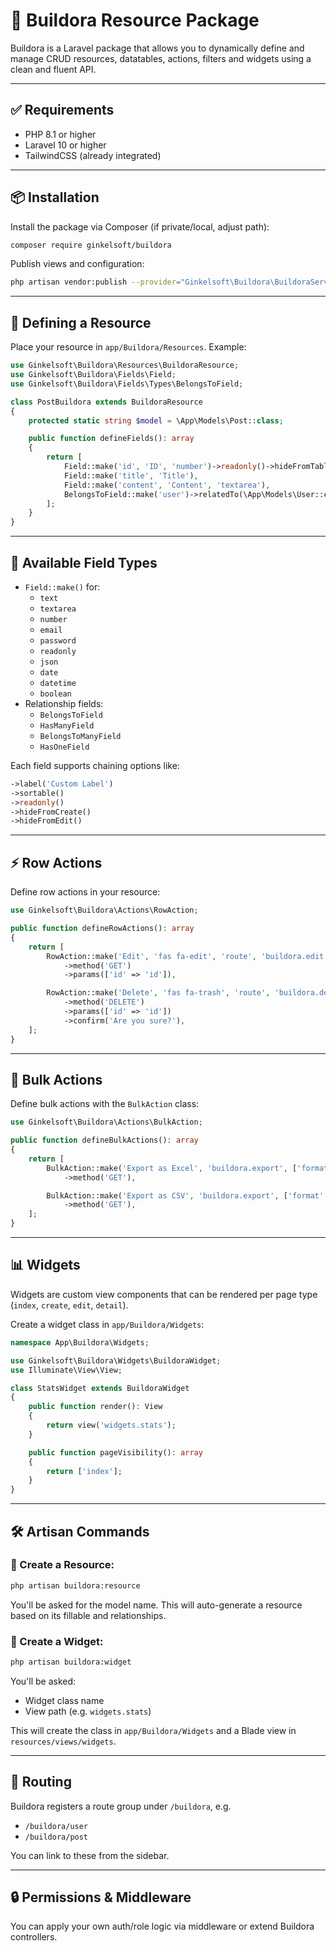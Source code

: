 # 📘 Buildora Resource Package

Buildora is a Laravel package that allows you to dynamically define and manage CRUD resources, datatables, actions, filters and widgets using a clean and fluent API.

---

## ✅ Requirements

- PHP 8.1 or higher
- Laravel 10 or higher
- TailwindCSS (already integrated)

---

## 📦 Installation

Install the package via Composer (if private/local, adjust path):

```bash
composer require ginkelsoft/buildora
```

Publish views and configuration:

```bash
php artisan vendor:publish --provider="Ginkelsoft\Buildora\BuildoraServiceProvider"
```

---

## 🧱 Defining a Resource

Place your resource in `app/Buildora/Resources`. Example:

```php
use Ginkelsoft\Buildora\Resources\BuildoraResource;
use Ginkelsoft\Buildora\Fields\Field;
use Ginkelsoft\Buildora\Fields\Types\BelongsToField;

class PostBuildora extends BuildoraResource
{
    protected static string $model = \App\Models\Post::class;

    public function defineFields(): array
    {
        return [
            Field::make('id', 'ID', 'number')->readonly()->hideFromTable(),
            Field::make('title', 'Title'),
            Field::make('content', 'Content', 'textarea'),
            BelongsToField::make('user')->relatedTo(\App\Models\User::class),
        ];
    }
}
```

---

## 🥉 Available Field Types

- `Field::make()` for:
    - `text`
    - `textarea`
    - `number`
    - `email`
    - `password`
    - `readonly`
    - `json`
    - `date`
    - `datetime`
    - `boolean`
- Relationship fields:
    - `BelongsToField`
    - `HasManyField`
    - `BelongsToManyField`
    - `HasOneField`

Each field supports chaining options like:

```php
->label('Custom Label')
->sortable()
->readonly()
->hideFromCreate()
->hideFromEdit()
```

---

## ⚡ Row Actions

Define row actions in your resource:

```php
use Ginkelsoft\Buildora\Actions\RowAction;

public function defineRowActions(): array
{
    return [
        RowAction::make('Edit', 'fas fa-edit', 'route', 'buildora.edit')
            ->method('GET')
            ->params(['id' => 'id']),

        RowAction::make('Delete', 'fas fa-trash', 'route', 'buildora.destroy')
            ->method('DELETE')
            ->params(['id' => 'id'])
            ->confirm('Are you sure?'),
    ];
}
```

---

## 📄 Bulk Actions

Define bulk actions with the `BulkAction` class:

```php
use Ginkelsoft\Buildora\Actions\BulkAction;

public function defineBulkActions(): array
{
    return [
        BulkAction::make('Export as Excel', 'buildora.export', ['format' => 'xlsx'])
            ->method('GET'),

        BulkAction::make('Export as CSV', 'buildora.export', ['format' => 'csv'])
            ->method('GET'),
    ];
}
```

---

## 📊 Widgets

Widgets are custom view components that can be rendered per page type (`index`, `create`, `edit`, `detail`).

Create a widget class in `app/Buildora/Widgets`:

```php
namespace App\Buildora\Widgets;

use Ginkelsoft\Buildora\Widgets\BuildoraWidget;
use Illuminate\View\View;

class StatsWidget extends BuildoraWidget
{
    public function render(): View
    {
        return view('widgets.stats');
    }

    public function pageVisibility(): array
    {
        return ['index'];
    }
}
```

---

## 🛠️ Artisan Commands

### 🔹 Create a Resource:
```bash
php artisan buildora:resource
```
You'll be asked for the model name. This will auto-generate a resource based on its fillable and relationships.

### 🔹 Create a Widget:
```bash
php artisan buildora:widget
```
You'll be asked:
- Widget class name
- View path (e.g. `widgets.stats`)

This will create the class in `app/Buildora/Widgets` and a Blade view in `resources/views/widgets`.

---

## 📌 Routing

Buildora registers a route group under `/buildora`, e.g.

- `/buildora/user`
- `/buildora/post`

You can link to these from the sidebar.

---

## 🔒 Permissions & Middleware

You can apply your own auth/role logic via middleware or extend Buildora controllers.

